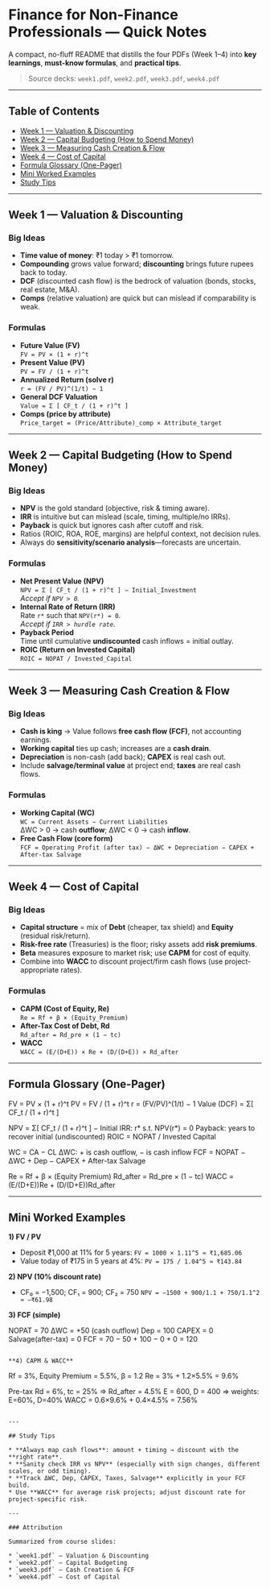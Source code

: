 # Finance for Non-Finance Professionals — Quick Notes

A compact, no-fluff README that distills the four PDFs (Week 1–4) into **key learnings**, **must-know formulas**, and **practical tips**.

> Source decks: `week1.pdf`, `week2.pdf`, `week3.pdf`, `week4.pdf`

---

## Table of Contents
- [Week 1 — Valuation & Discounting](#week-1--valuation--discounting)
- [Week 2 — Capital Budgeting (How to Spend Money)](#week-2--capital-budgeting-how-to-spend-money)
- [Week 3 — Measuring Cash Creation & Flow](#week-3--measuring-cash-creation--flow)
- [Week 4 — Cost of Capital](#week-4--cost-of-capital)
- [Formula Glossary (One-Pager)](#formula-glossary-onepager)
- [Mini Worked Examples](#mini-worked-examples)
- [Study Tips](#study-tips)

---

## Week 1 — Valuation & Discounting

### Big Ideas
- **Time value of money**: ₹1 today > ₹1 tomorrow.
- **Compounding** grows value forward; **discounting** brings future rupees back to today.
- **DCF** (discounted cash flow) is the bedrock of valuation (bonds, stocks, real estate, M&A).
- **Comps** (relative valuation) are quick but can mislead if comparability is weak.

### Formulas
- **Future Value (FV)**  
  `FV = PV × (1 + r)^t`
- **Present Value (PV)**  
  `PV = FV / (1 + r)^t`
- **Annualized Return (solve r)**  
  `r = (FV / PV)^(1/t) − 1`
- **General DCF Valuation**  
  `Value = Σ [ CF_t / (1 + r)^t ]`
- **Comps (price by attribute)**  
  `Price_target = (Price/Attribute)_comp × Attribute_target`

---

## Week 2 — Capital Budgeting (How to Spend Money)

### Big Ideas
- **NPV** is the gold standard (objective, risk & timing aware).
- **IRR** is intuitive but can mislead (scale, timing, multiple/no IRRs).
- **Payback** is quick but ignores cash after cutoff and risk.
- Ratios (ROIC, ROA, ROE, margins) are helpful context, not decision rules.
- Always do **sensitivity/scenario analysis**—forecasts are uncertain.

### Formulas
- **Net Present Value (NPV)**  
  `NPV = Σ [ CF_t / (1 + r)^t ] − Initial_Investment`  
  _Accept if `NPV > 0`._
- **Internal Rate of Return (IRR)**  
  Rate `r*` such that `NPV(r*) = 0`.  
  _Accept if `IRR > hurdle rate`._
- **Payback Period**  
  Time until cumulative **undiscounted** cash inflows = initial outlay.
- **ROIC (Return on Invested Capital)**  
  `ROIC = NOPAT / Invested_Capital`

---

## Week 3 — Measuring Cash Creation & Flow

### Big Ideas
- **Cash is king** → Value follows **free cash flow (FCF)**, not accounting earnings.
- **Working capital** ties up cash; increases are a **cash drain**.
- **Depreciation** is non-cash (add back); **CAPEX** is real cash out.
- Include **salvage/terminal value** at project end; **taxes** are real cash flows.

### Formulas
- **Working Capital (WC)**  
  `WC = Current Assets − Current Liabilities`  
  ΔWC > 0 → cash **outflow**; ΔWC < 0 → cash **inflow**.
- **Free Cash Flow (core form)**  
  `FCF = Operating Profit (after tax) − ΔWC + Depreciation − CAPEX + After-tax Salvage`

---

## Week 4 — Cost of Capital

### Big Ideas
- **Capital structure** = mix of **Debt** (cheaper, tax shield) and **Equity** (residual risk/return).
- **Risk-free rate** (Treasuries) is the floor; risky assets add **risk premiums**.
- **Beta** measures exposure to market risk; use **CAPM** for cost of equity.
- Combine into **WACC** to discount project/firm cash flows (use project-appropriate rates).

### Formulas
- **CAPM (Cost of Equity, Re)**  
  `Re = Rf + β × (Equity_Premium)`
- **After-Tax Cost of Debt, Rd**  
  `Rd_after = Rd_pre × (1 − tc)`
- **WACC**  
  `WACC = (E/(D+E)) × Re + (D/(D+E)) × Rd_after`

---

## Formula Glossary (One-Pager)

FV = PV × (1 + r)^t
PV = FV / (1 + r)^t
r = (FV/PV)^(1/t) − 1
Value (DCF) = Σ[ CF_t / (1 + r)^t ]

NPV = Σ[ CF_t / (1 + r)^t ] − Initial
IRR: r* s.t. NPV(r*) = 0
Payback: years to recover initial (undiscounted)
ROIC = NOPAT / Invested Capital

WC = CA − CL
ΔWC: + is cash outflow, − is cash inflow
FCF = NOPAT − ΔWC + Dep − CAPEX + After-tax Salvage

Re = Rf + β × (Equity Premium)
Rd_after = Rd_pre × (1 − tc)
WACC = (E/(D+E))Re + (D/(D+E))Rd_after

---

## Mini Worked Examples

**1) FV / PV**

* Deposit ₹1,000 at 11% for 5 years:
  `FV = 1000 × 1.11^5 ≈ ₹1,685.06`
* Value today of ₹175 in 5 years at 4%:
  `PV = 175 / 1.04^5 ≈ ₹143.84`

**2) NPV (10% discount rate)**

* CF₀ = −1,500; CF₁ = 900; CF₂ = 750
  `NPV = −1500 + 900/1.1 + 750/1.1^2 ≈ −₹61.98`

**3) FCF (simple)**

NOPAT = 70
ΔWC = +50 (cash outflow)
Dep = 100
CAPEX = 0
Salvage(after-tax) = 0
FCF = 70 − 50 + 100 − 0 + 0 = 120
```

**4) CAPM & WACC**

```
Rf = 3%, Equity Premium = 5.5%, β = 1.2
Re = 3% + 1.2×5.5% = 9.6%

Pre-tax Rd = 6%, tc = 25% ⇒ Rd_after = 4.5%
E = 600, D = 400 ⇒ weights: E=60%, D=40%
WACC = 0.6×9.6% + 0.4×4.5% = 7.56%
```

---

## Study Tips

* **Always map cash flows**: amount + timing → discount with the **right rate**.
* **Sanity check IRR vs NPV** (especially with sign changes, different scales, or odd timing).
* **Track ΔWC, Dep, CAPEX, Taxes, Salvage** explicitly in your FCF build.
* Use **WACC** for average risk projects; adjust discount rate for project-specific risk.

---

### Attribution

Summarized from course slides:

* `week1.pdf` — Valuation & Discounting
* `week2.pdf` — Capital Budgeting
* `week3.pdf` — Cash Creation & FCF
* `week4.pdf` — Cost of Capital

```
```
